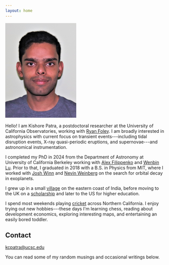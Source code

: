```yaml
---
layout: home 
---
```


<img src="/assets/img/ID_photo_submission.jpg" class="center" width="225" height="300">  

Hello! I am Kishore Patra, a postdoctoral researcher at the University of California Observatories, working with [Ryan Foley](https://campusdirectory.ucsc.edu/cd_detail?uid=foley). I am broadly interested in astrophysics with current focus on transient events---including tidal disruption events, X-ray quasi-periodic eruptions, and supernovae---and astronomical instrumentation. 

I completed my PhD in 2024 from the Department of Astronomy at University of California Berkeley working with [Alex Filippenko](https://astro.berkeley.edu/people/alex-filippenko/) and [Wenbin Lu](https://wenbinlu.github.io/). Prior to that, I graduated in 2018 with a B.S. in Physics from MIT, where I worked with [Josh Winn](https://scholar.princeton.edu/jwinn/home) and [Nevin Weinberg](https://blog.uta.edu/weinbergnn/) on the search for orbital decay in exoplanets.

I grew up in a small [village](https://www.google.com/maps/place/Gurapalli,+Odisha,+India/@19.635222,85.1417546,418m/data=!3m1!1e3!4m6!3m5!1s0x3a181b48bce3d58d:0x63a4a01fad728133!8m2!3d19.6187071!4d85.1142207!16s%2Fg%2F12hmp70sm?entry=ttu&g_ep=EgoyMDI1MDkyOC4wIKXMDSoASAFQAw%3D%3D) on the eastern coast of India, before moving to the UK on a [scholarship](https://www.pestalozzi.international/) and later to the US for higher education.  

I spend most weekends playing [cricket](https://cricclubs.com/NCCA/viewPlayer.do?playerId=1437947&clubId=1191#parentHorizontalTab1) across Northern California. I enjoy trying out new hobbies---these days I'm learning chess, reading about development economics, exploring interesting maps, and entertaining an easily bored toddler.


## Contact
kcpatra@ucsc.edu

You can read some of my random musings and occasional writings below. 


<!-- I have an expertise in the technique of measuring polarization as a function of light wavelength (spectropolarimetry).-->
<!-- Formerly, I was a Nagaraj-Noll-Otellini Graduate Fellow working with [Alex Filippenko](https://astro.berkeley.edu/people/alex-filippenko/) and [Wenbin Lu](https://wenbinlu.github.io/) in the Department of Astronomy at University of California Berkeley. -->

<!-- I grew up in a little village, [Gurapalli](https://www.google.com/maps/place/Gurapalli,+Odisha,+India/@19.6355787,85.1406409,3a,75y,52.11h,99.62t/data=!3m7!1e1!3m5!1s2fKsbk7A8iuzDo88Is2yZQ!2e0!6shttps:%2F%2Fstreetviewpixels-pa.googleapis.com%2Fv1%2Fthumbnail%3Fcb_client%3Dmaps_sv.tactile%26w%3D900%26h%3D600%26pitch%3D-9.623070269945742%26panoid%3D2fKsbk7A8iuzDo88Is2yZQ%26yaw%3D52.11081723092931!7i13312!8i6656!4m6!3m5!1s0x3a181b48bce3d58d:0x63a4a01fad728133!8m2!3d19.6187071!4d85.1142207!16s%2Fg%2F12hmp70sm?entry=ttu&g_ep=EgoyMDI1MDkyNC4wIKXMDSoASAFQAw%3D%3D), on the eastern coast of India before moving to the UK on a scholarship, and later to the US for higher education. I spend most weekends playing [cricket](https://cricclubs.com/NCCA/viewPlayer.do?playerId=1437947&clubId=1191#parentHorizontalTab1) across northern California. I like to try new hobbies - these days I'm into learning chess, reading about development economics, exploring interesting maps, and entertaining an easily-bored toddler. -->

